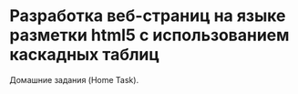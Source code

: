 # Разработка веб-страниц на языке разметки html5 с использованием каскадных таблиц 

Домашние задания (Home Task).
